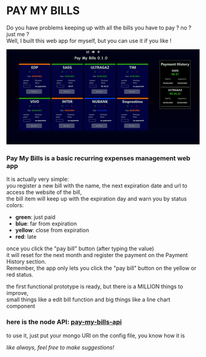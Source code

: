 # PAY MY BILLS

Do you have problems keeping up with all the bills you have to pay ? no ? just me ?  
Well, I built this web app for myself, but you can use it if you like !

![pay my bills](public/pmbdemo2.png)

### Pay My Bills is a basic recurring expenses management web app  
It is actually very simple:   
you register a new bill with the name, the next expiration date and url to access the website of the bill,  
the bill item will keep up with the expiration day and warn you by status colors:
  - **green**: just paid
  - **blue**: far from expiration
  - **yellow**: close from expiration
  - **red**: late

once you click the "pay bill" button (after typing the value)  
it will reset for the next month and register the payment on the Payment History section.  
Remember, the app only lets you click the "pay bill" button on the yellow or red status.  


the first functional prototype is ready, but there is a MILLION things to improve,  
small things like a edit bill function and big things like a line chart component

### here is the node API: <a href="https://github.com/akiosTerr/pay-my-bills-api">pay-my-bills-api</a>  
to use it, just put your mongo URI on the config file, you know how it is


*like always, feel free to make suggestions!*
